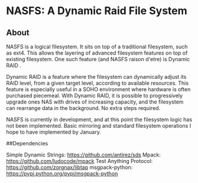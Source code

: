 # NASFS: A Dynamic Raid File System

## About

NASFS is a logical filesystem. It sits on top of a traditional filesystem, such 
as ext4. This allows the layering of advanced filesystem features on top of
existing filesystem. One such feature (and NASFS raison d'etre) is Dynamic RAID
.

Dynamic RAID is a feature where the filesystem can dynamically adjust its RAID 
level, from a given target level,  according to available resources. This 
feature is especially useful in a SOHO environment where hardware is often
purchased piecemeal. With Dynamic RAID, it is possible to progressively upgrade
ones NAS with drives of increasing capacity, and the filesystem can rearrange
data in the background. No extra steps required.

NASFS is currently in development, and at this point the filesystem logic has
not been implemented. Basic mirroring and standard filesystem operations I hope
to have implemented by January.

##Dependencies

Simple Dynamic Strings: https://github.com/antirez/sds
Mpack: https://github.com/ludocode/mpack
Test Anything Protocol: https://github.com/zorgnax/libtap
msgpack-python: https://pypi.python.org/pypi/msgpack-python
